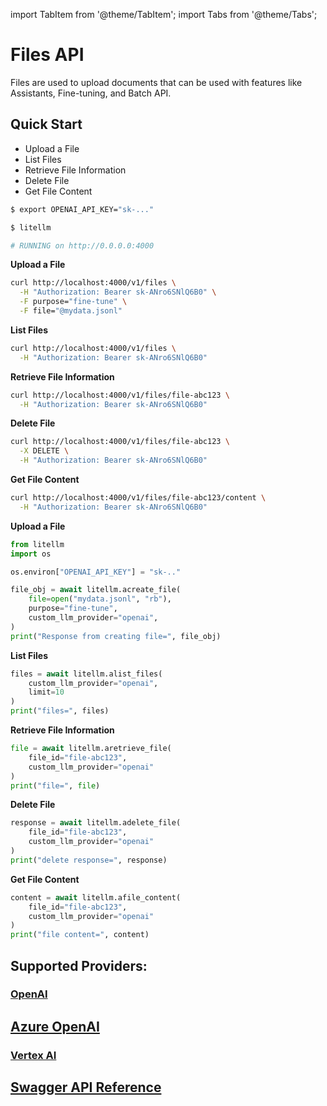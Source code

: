 
import TabItem from '@theme/TabItem';
import Tabs from '@theme/Tabs';

# Files API

Files are used to upload documents that can be used with features like Assistants, Fine-tuning, and Batch API.

## Quick Start

- Upload a File
- List Files
- Retrieve File Information
- Delete File
- Get File Content

<Tabs>
<TabItem value="proxy" label="LiteLLM PROXY Server">

```bash
$ export OPENAI_API_KEY="sk-..."

$ litellm

# RUNNING on http://0.0.0.0:4000
```

**Upload a File**
```bash
curl http://localhost:4000/v1/files \
  -H "Authorization: Bearer sk-ANro6SNlQ6B0" \
  -F purpose="fine-tune" \
  -F file="@mydata.jsonl"
```

**List Files**
```bash
curl http://localhost:4000/v1/files \
  -H "Authorization: Bearer sk-ANro6SNlQ6B0"
```

**Retrieve File Information**
```bash
curl http://localhost:4000/v1/files/file-abc123 \
  -H "Authorization: Bearer sk-ANro6SNlQ6B0"
```

**Delete File**
```bash
curl http://localhost:4000/v1/files/file-abc123 \
  -X DELETE \
  -H "Authorization: Bearer sk-ANro6SNlQ6B0"
```

**Get File Content**
```bash
curl http://localhost:4000/v1/files/file-abc123/content \
  -H "Authorization: Bearer sk-ANro6SNlQ6B0"
```

</TabItem>
<TabItem value="sdk" label="SDK">

**Upload a File**
```python
from litellm
import os 

os.environ["OPENAI_API_KEY"] = "sk-.."

file_obj = await litellm.acreate_file(
    file=open("mydata.jsonl", "rb"),
    purpose="fine-tune",
    custom_llm_provider="openai",
)
print("Response from creating file=", file_obj)
```

**List Files**
```python
files = await litellm.alist_files(
    custom_llm_provider="openai",
    limit=10
)
print("files=", files)
```

**Retrieve File Information**
```python
file = await litellm.aretrieve_file(
    file_id="file-abc123",
    custom_llm_provider="openai"
)
print("file=", file)
```

**Delete File**
```python
response = await litellm.adelete_file(
    file_id="file-abc123",
    custom_llm_provider="openai"
)
print("delete response=", response)
```

**Get File Content**
```python
content = await litellm.afile_content(
    file_id="file-abc123",
    custom_llm_provider="openai"
)
print("file content=", content)
```

</TabItem>
</Tabs>


## **Supported Providers**:

### [OpenAI](#quick-start)

## [Azure OpenAI](./providers/azure#azure-batches-api)

### [Vertex AI](./providers/vertex#batch-apis)

## [Swagger API Reference](https://litellm-api.up.railway.app/#/files)
